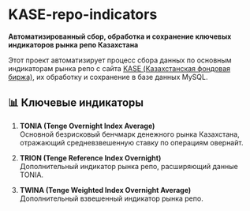 # KASE-repo-indicators

**Автоматизированный сбор, обработка и сохранение ключевых индикаторов рынка репо Казахстана**

Этот проект автоматизирует процесс сбора данных по основным индикаторам рынка репо с сайта [KASE (Казахстанская фондовая биржа)](https://kase.kz), их обработку и сохранение в базе данных MySQL.

## 📊 Ключевые индикаторы

1. **TONIA (Tenge Overnight Index Average)**  
   Основной безрисковый бенчмарк денежного рынка Казахстана, отражающий средневзвешенную ставку по операциям овернайт.

2. **TRION (Tenge Reference Index Overnight)**  
   Дополнительный индикатор рынка репо, расширяющий данные TONIA.

3. **TWINA (Tenge Weighted Index Overnight Average)**  
   Дополнительный взвешенный индикатор рынка репо.
